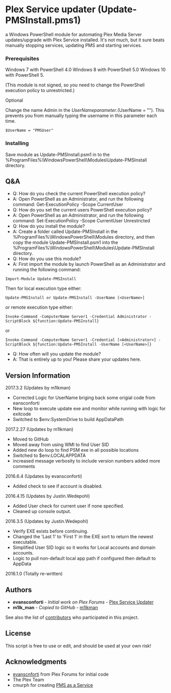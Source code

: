 # Plex Service updater (Update-PMSInstall.pms1)

a Windows PowerShell module for automating Plex Media Server updates/upgrade with Plex Service installed. It's not much, but it sure beats manually stopping services, updating PMS and starting services.

### Prerequisites

Windows 7 with PowerShell 4.0
Windows 8 with PowerShell 5.0
Windows 10 with PowerShell 5.

(This module is not signed, so you need to change the PowerShell execution policy to unrestricted.)

Optional

Change the name Admin in the $UserName parameter. ($UserName = ""). This prevents you from manually typing the username in this parameter each time.

```
$UserName = "PMSUser"
```
### Installing

Save module as Update-PMSInstall.psm1 in to the %ProgramFiles%\WindowsPowerShell\Modules\Update-PMSInstall directory.

## Q&A

* Q: How do you check the current PowerShell execution policy?
* A: Open PowerShell as an Administrator, and run the following command: Get-ExecutionPolicy -Scope CurrentUser
* Q: How do you set the current users PowerShell execution policy?
* A: Open PowerShell as an Administrator, and run the following command: Set-ExecutionPolicy -Scope CurrentUser Unrestricted
* Q: How do you install the module?
* A: Create a folder called Update-PMSInstall in the %ProgramFiles%\WindowsPowerShell\Modules directory, and then copy the module Update-PMSInstall.psm1 into the %ProgramFiles%\WindowsPowerShell\Modules\Update-PMSInstall directory.
* Q: How do you use this module?
* A: First import the module by launch PowerShell as an Administrator and running the following command:
```
Import-Module Update-PMSInstall
```
Then for local execution type either:
```
Update-PMSInstall or Update-PMSInstall -UserName [<UserName>]
```
or remote execution type either:
```
Invoke-Command -ComputerName Server1 -Credential Administrator -ScriptBlock ${function:Update-PMSInstall}
```
or
```
Invoke-Command -ComputerName Server1 -Credential [<Administrator>] -ScriptBlock ${function:Update-PMSInstall -UserName [<UserName>]}
```
* Q:  How often will you update the module?
* A: That is entirely up to you! Please share your updates here.

## Version Information

  2017.3.2 (Updates by m1lkman)
  * Corrected Logic for UserName briging back some origial code from eansconforti
  * New loop to execute update exe and monitor while running with logic for exitcode
  * Switched to $env:SystemDrive to build AppDataPath
  
  2017.2.27 (Updates by m1lkman)
  * Moved to GitHub
  * Moved away from using WMI to find User SID
  * Added new do loop to find PSM exe in all possible locations
  * Switched to $env:LOCALAPPDATA
  * increased message verbosity to include version numbers added more comments
  
  2016.6.4 (Updates by evansconforti)
  * Added check to see if account is disabled.

  2016.4.15 (Updates by Justin.Wedepohl)
  * Added User check for current user if none specified.
  * Cleaned up console output.

  2016.3.5 (Updates by Justin.Wedepohl)
  * Verify EXE exists before continuing.
  * Changed the 'Last 1' to 'First 1' in the EXE sort to return the newest executable.
  * Simplified User SID logic so it works for Local accounts and domain accounts.
  * Logic to pull non-default local app path if configured then default to AppData

  2016.1.0 (Totally re-written)

## Authors

* **evansconforti** - *Initial work on Plex Forums* - [Plex Service Updater](https://forums.plex.tv/discussion/136596/utility-plex-service-updater/p1)
* **m1lk_man** - *Copied to GitHub* - [m1lkman](https://github.com/m1lkman)

See also the list of [contributors](https://github.com/your/project/contributors) who participated in this project.

## License

This script is free to use or edit, and should be used at your own risk!

## Acknowledgments

* [evanscnforti](https://forums.plex.tv/profile/discussions/evansconforti) from Plex Forums for initial code
* The Plex Team
* cmurph for creating [PMS as a Service](https://forums.plex.tv/discussion/93994/pms-as-a-service/p1)
